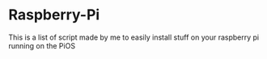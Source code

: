 # Raspberry-Pi
This is a list of script made by me to easily install stuff on your raspberry pi running on the PiOS
